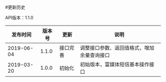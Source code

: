 #更新历史

API版本：1.1.0

| 发布时间   | 版本号 | 更新     | 说明                                                         |
| ---------- | ------ | -------- | ------------------------------------------------------------ |
| 2019-06-04 | 1.1.0  | 接口完善 | 调整接口参数、返回值格式，增加余量查询接口                   |
| 2019-03-20 | 1.0.0  | 初始化   | 初始版本，富媒体短信基本操作接口                             |
